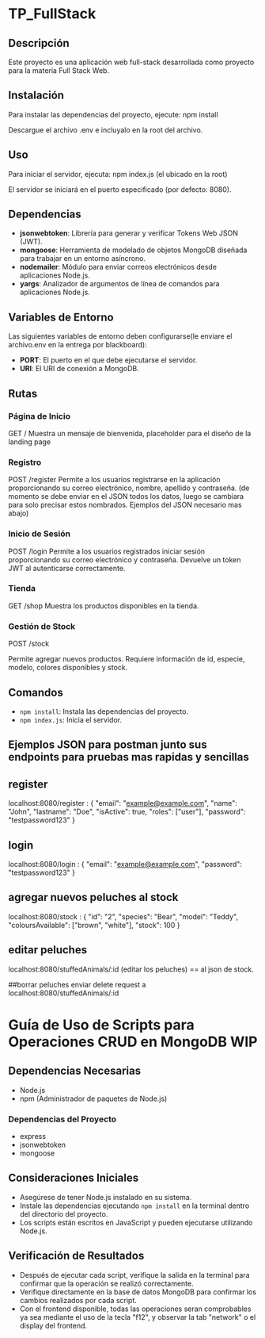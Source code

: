 # TP_FullStack

## Descripción
Este proyecto es una aplicación web full-stack desarrollada como proyecto para la materia Full Stack Web.

## Instalación
Para instalar las dependencias del proyecto, ejecute:
npm install

Descargue el archivo .env e incluyalo en la root del archivo. 

## Uso
Para iniciar el servidor, ejecuta:
npm index.js
(el ubicado en la root)

El servidor se iniciará en el puerto especificado (por defecto: 8080).

## Dependencias
- **jsonwebtoken**: Librería para generar y verificar Tokens Web JSON (JWT).
- **mongoose**: Herramienta de modelado de objetos MongoDB diseñada para trabajar en un entorno asíncrono.
- **nodemailer**: Módulo para enviar correos electrónicos desde aplicaciones Node.js.
- **yargs**: Analizador de argumentos de línea de comandos para aplicaciones Node.js.

## Variables de Entorno
Las siguientes variables de entorno deben configurarse(le enviare el archivo.env en la entrega por blackboard):
- **PORT**: El puerto en el que debe ejecutarse el servidor.
- **URI**: El URI de conexión a MongoDB.

## Rutas

### Página de Inicio
GET /
Muestra un mensaje de bienvenida, placeholder para el diseño de la landing page

### Registro
POST /register
Permite a los usuarios registrarse en la aplicación proporcionando su correo electrónico, nombre, apellido y contraseña. (de momento se debe enviar en el JSON todos los datos, luego se cambiara para solo precisar estos nombrados. Ejemplos del JSON necesario mas abajo)

### Inicio de Sesión
POST /login
Permite a los usuarios registrados iniciar sesión proporcionando su correo electrónico y contraseña. Devuelve un token JWT al autenticarse correctamente.

### Tienda
GET /shop
Muestra los productos disponibles en la tienda.

### Gestión de Stock
POST /stock


Permite agregar nuevos productos. Requiere información de id, especie, modelo, colores disponibles y stock.


## Comandos
- `npm install`: Instala las dependencias del proyecto.
- `npm index.js`: Inicia el servidor.

## Ejemplos JSON para postman junto sus endpoints para pruebas mas rapidas y sencillas
## register
localhost:8080/register :
{
    "email": "example@example.com",
    "name": "John",
    "lastname": "Doe",
    "isActive": true,
    "roles": ["user"],
    "password": "testpassword123"
}
## login 
localhost:8080/login :
{
    "email": "example@example.com",
    "password": "testpassword123"
}
## agregar nuevos peluches al stock
localhost:8080/stock :
{
    "id": "2",
    "species": "Bear",
    "model": "Teddy",
    "coloursAvailable": ["brown", "white"],
    "stock": 100
}
## editar peluches
localhost:8080/stuffedAnimals/:id (editar los peluches) == al json de stock.

##borrar peluches
enviar delete request a localhost:8080/stuffedAnimals/:id



# Guía de Uso de Scripts para Operaciones CRUD en MongoDB WIP 

## Dependencias Necesarias

- Node.js
- npm (Administrador de paquetes de Node.js)

### Dependencias del Proyecto

- express
- jsonwebtoken
- mongoose

## Consideraciones Iniciales

- Asegúrese de tener Node.js instalado en su sistema.
- Instale las dependencias ejecutando `npm install` en la terminal dentro del directorio del proyecto.
- Los scripts están escritos en JavaScript y pueden ejecutarse utilizando Node.js.


## Verificación de Resultados

- Después de ejecutar cada script, verifique la salida en la terminal para confirmar que la operación se realizó correctamente.
- Verifique directamente en la base de datos MongoDB para confirmar los cambios realizados por cada script.
- Con el frontend disponible, todas las operaciones seran comprobables ya sea mediante el uso de la tecla "f12", y observar la tab "network" o el display del frontend. 
